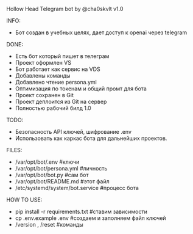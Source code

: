 Hollow Head Telegram bot by @cha0skvlt
v1.0

INFO:
 - Бот создан в учебных целях, дает доступ к openai через telegram

DONE:
 - Есть бот который пишет в телеграм
 - Проект оформлен VS
 - Бот работает как сервис на VDS
 - Добавлены команды
 - Добавлено чтение persona.yml
 - Оптимизация по токенам и общий промт для бота
 - Проект сохранен в Git
 - Проект деплоится из Git на сервер
 - Полностью рабочий билд 1.0

TODO:
 - Безопасность API ключей, шифрование .env
 - Использовать как каркас бота для дальнейших проектов.

FILES:
  - /var/opt/bot/.env                #ключи
  - /var/opt/bot/persona.yml         #личность
  - /var/opt/bot/bot.py              #сам бот
  - /var/opt/bot/README.md           #этот файл
  - /etc/systemd/system/bot.service  #процесс бота

HOW TO USE:
  - pip install -r requirements.txt  #ставим зависимости
  - cp .env.example .env             #создаем и заполняем файл ключей
  - /version , /reset                #команды
